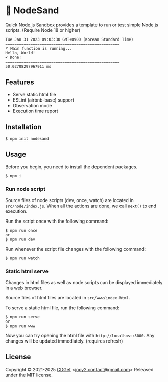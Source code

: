 # 🔭 NodeSand

Quick Node.js Sandbox provides a template to run or test simple Node.js scripts. (Require Node 18 or higher)

```shell
Tue Jan 31 2023 09:03:30 GMT+0900 (Korean Standard Time)
==================================================
⠋ Main function is running...
Hello, World!
✔ Done!
==================================================
50.02708297967911 ms
```

## Features

- Serve static html file
- ESLint (airbnb-base) support
- Observation mode
- Execution time report

## Installation

```shell
$ npm init nodesand
```

## Usage

Before you begin, you need to install the dependent packages.

```shell
$ npm i
```

### Run node script

Source files of node scripts (dev, once, watch) are located in `src/node/index.js`. When all the actions are done, we call `next()` to end execution.

Run the script once with the following command:

```shell
$ npm run once
or
$ npm run dev
```

Run whenever the script file changes with the following command:

```shell
$ npm run watch
```

### Static html serve

Changes in html files as well as node scripts can be displayed immediately in a web browser.

Source files of html files are located in `src/www/index.html`.

To serve a static html file, run the following command:

```shell
$ npm run serve
or
$ npm run www
```

Now you can try opening the html file with `http://localhost:3000`. Any changes will be updated immediately. (requires refresh)

## License

Copyright © 2021-2025 [CDGet](https://cdget.com) <[jooy2.contact@gmail.com](mailto:jooy2.contact@gmail.com)> Released under the MIT license.

